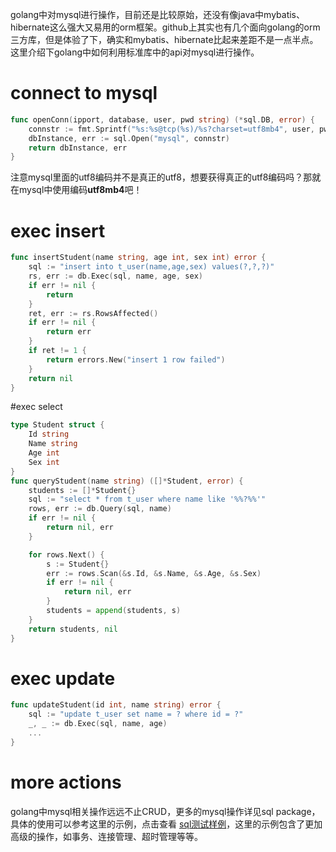 golang中对mysql进行操作，目前还是比较原始，还没有像java中mybatis、hibernate这么强大又易用的orm框架。github上其实也有几个面向golang的orm三方库，但是体验了下，确实和mybatis、hibernate比起来差距不是一点半点。这里介绍下golang中如何利用标准库中的api对mysql进行操作。 

# connect to mysql

```go
func openConn(ipport, database, user, pwd string) (*sql.DB, error) {
	connstr := fmt.Sprintf("%s:%s@tcp(%s)/%s?charset=utf8mb4", user, pwd, ipport, database)
	dbInstance, err := sql.Open("mysql", connstr)
	return dbInstance, err
}
```

注意mysql里面的utf8编码并不是真正的utf8，想要获得真正的utf8编码吗？那就在mysql中使用编码**utf8mb4**吧！

# exec insert

```go
func insertStudent(name string, age int, sex int) error {
	sql := "insert into t_user(name,age,sex) values(?,?,?)"
    rs, err := db.Exec(sql, name, age, sex)
	if err != nil {
		return
	}
	ret, err := rs.RowsAffected()
	if err != nil {
		return err
	}
	if ret != 1 {
        return errors.New("insert 1 row failed")
	}
	return nil
}
```

#exec select

```go
type Student struct {
    Id string
    Name string
    Age int
    Sex int
}
func queryStudent(name string) ([]*Student, error) {
    students := []*Student{}
    sql := "select * from t_user where name like '%%?%%'"
    rows, err := db.Query(sql, name)
	if err != nil {
		return nil, err
	}

	for rows.Next() {
        s := Student{}
		err := rows.Scan(&s.Id, &s.Name, &s.Age, &s.Sex)
		if err != nil {
			return nil, err
		}
        students = append(students, s)
	}
    return students, nil
}
```

# exec update

```go
func updateStudent(id int, name string) error {
    sql := "update t_user set name = ? where id = ?"
    _, _ := db.Exec(sql, name, age)
    ...
}
```

# more actions

golang中mysql相关操作远远不止CRUD，更多的mysql操作详见sql package，具体的使用可以参考这里的示例，点击查看 [sql测试样例](https://golang.org/src/database/sql/example_test.go)，这里的示例包含了更加高级的操作，如事务、连接管理、超时管理等等。